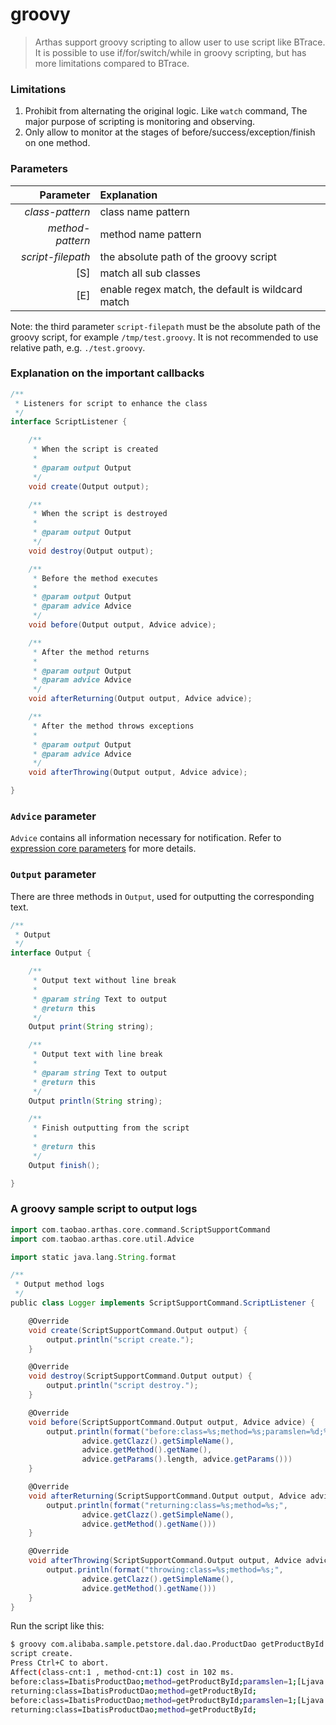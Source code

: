 groovy
===

> Arthas support groovy scripting to allow user to use script like BTrace. It is possible to use if/for/switch/while in groovy scripting, but has more limitations compared to BTrace.

### Limitations

1. Prohibit from alternating the original logic. Like `watch` command, The major purpose of scripting is monitoring and observing.
1. Only allow to monitor at the stages of before/success/exception/finish on one method.

### Parameters

|Parameter|Explanation|
|---:|:---|
|*class-pattern*|class name pattern|
|*method-pattern*|method name pattern|
|*script-filepath*|the absolute path of the groovy script|
|[S]|match all sub classes|
|[E]|enable regex match, the default is wildcard match|

Note: the third parameter `script-filepath` must be the absolute path of the groovy script, for example `/tmp/test.groovy`. It is not recommended to use relative path, e.g. `./test.groovy`.
 
### Explanation on the important callbacks

```java
/**
 * Listeners for script to enhance the class
 */
interface ScriptListener {

    /**
     * When the script is created
     *
     * @param output Output
     */
    void create(Output output);

    /**
     * When the script is destroyed
     *
     * @param output Output
     */
    void destroy(Output output);

    /**
     * Before the method executes
     *
     * @param output Output
     * @param advice Advice
     */
    void before(Output output, Advice advice);

    /**
     * After the method returns
     *
     * @param output Output
     * @param advice Advice
     */
    void afterReturning(Output output, Advice advice);

    /**
     * After the method throws exceptions
     *
     * @param output Output
     * @param advice Advice
     */
    void afterThrowing(Output output, Advice advice);

}
```

### `Advice` parameter

`Advice` contains all information necessary for notification. Refer to [expression core parameters](advice-class.md) for more details.

### `Output` parameter

There are three methods in `Output`, used for outputting the corresponding text.

```java
/**
 * Output
 */
interface Output {

    /**
     * Output text without line break
     *
     * @param string Text to output
     * @return this
     */
    Output print(String string);

    /**
     * Output text with line break
     *
     * @param string Text to output
     * @return this
     */
    Output println(String string);

    /**
     * Finish outputting from the script
     *
     * @return this
     */
    Output finish();

}
```

### A groovy sample script to output logs

```groovy
import com.taobao.arthas.core.command.ScriptSupportCommand
import com.taobao.arthas.core.util.Advice

import static java.lang.String.format

/**
 * Output method logs
 */
public class Logger implements ScriptSupportCommand.ScriptListener {

    @Override
    void create(ScriptSupportCommand.Output output) {
        output.println("script create.");
    }

    @Override
    void destroy(ScriptSupportCommand.Output output) {
        output.println("script destroy.");
    }

    @Override
    void before(ScriptSupportCommand.Output output, Advice advice) {
        output.println(format("before:class=%s;method=%s;paramslen=%d;%s;",
                advice.getClazz().getSimpleName(),
                advice.getMethod().getName(),
                advice.getParams().length, advice.getParams()))
    }

    @Override
    void afterReturning(ScriptSupportCommand.Output output, Advice advice) {
        output.println(format("returning:class=%s;method=%s;",
                advice.getClazz().getSimpleName(),
                advice.getMethod().getName()))
    }

    @Override
    void afterThrowing(ScriptSupportCommand.Output output, Advice advice) {
        output.println(format("throwing:class=%s;method=%s;",
                advice.getClazz().getSimpleName(),
                advice.getMethod().getName()))
    }
}
```

Run the script like this:

```bash
$ groovy com.alibaba.sample.petstore.dal.dao.ProductDao getProductById /Users/zhuyong/middleware/arthas/scripts/Logger.groovy -S
script create.
Press Ctrl+C to abort.
Affect(class-cnt:1 , method-cnt:1) cost in 102 ms.
before:class=IbatisProductDao;method=getProductById;paramslen=1;[Ljava.lang.Object;@45df64fc;
returning:class=IbatisProductDao;method=getProductById;
before:class=IbatisProductDao;method=getProductById;paramslen=1;[Ljava.lang.Object;@5b0e2d00;
returning:class=IbatisProductDao;method=getProductById;
```
